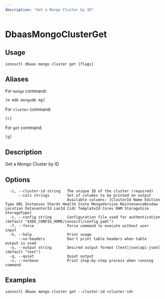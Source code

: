 ```yaml
---
description: "Get a Mongo Cluster by ID"
---
```


# DbaasMongoClusterGet

## Usage

```text
ionosctl dbaas mongo cluster get [flags]
```

## Aliases

For `mongo` command:

```text
[m mdb mongodb mg]
```

For `cluster` command:

```text
[c]
```

For `get` command:

```text
[g]
```

## Description

Get a Mongo Cluster by ID

## Options

```text
  -i, --cluster-id string   The unique ID of the cluster (required)
      --cols strings        Set of columns to be printed on output 
                            Available columns: [ClusterId Name Edition Type URL Instances Shards Health State MongoVersion MaintenanceWindow Location DatacenterId LanId Cidr TemplateId Cores RAM StorageSize StorageType]
  -c, --config string       Configuration file used for authentication (default "$XDG_CONFIG_HOME/ionosctl/config.yaml")
  -f, --force               Force command to execute without user input
  -h, --help                Print usage
      --no-headers          Don't print table headers when table output is used
  -o, --output string       Desired output format [text|json|api-json] (default "text")
  -q, --quiet               Quiet output
  -v, --verbose             Print step-by-step process when running command
```

## Examples

```text
ionosctl dbaas mongo cluster get --cluster-id <cluster-id>
```

